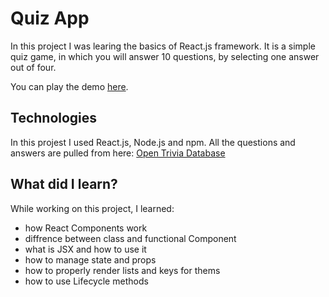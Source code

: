 # Quiz App

In this project I was learing the basics of React.js framework. It is a simple quiz game, in which you will answer 10 questions, by selecting one answer out of four.

You can play the demo [here](https://dabgan.github.io/Project06-React_Quiz/).

## Technologies

In this projest I used React.js, Node.js and npm.
All the questions and answers are pulled from here: [Open Trivia Database](https://opentdb.com/)

## What did I learn?

While working on this project, I learned:

-   how React Components work
-   diffrence between class and functional Component
-   what is JSX and how to use it
-   how to manage state and props
-   how to properly render lists and keys for thems
-   how to use Lifecycle methods
